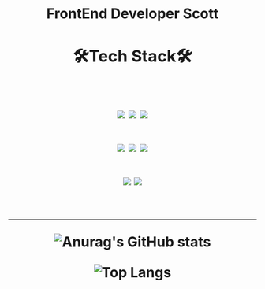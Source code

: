 <h1 align="center">FrontEnd Developer Scott<h1/>
<div align="center">
  <h3 align="center">🛠️Tech Stack🛠️</h3>
<br />
<div style = {
  display:flex
  align="center"
  }>
<img src="https://img.shields.io/badge/HTML5-E34F26?style=for-the-badge&logo=html5&logoColor=white"/>
<img src="https://img.shields.io/badge/CSS-1572B6?&style=for-the-badge&logo=css3&logoColor=white"/>
<img src="https://img.shields.io/badge/JavaScript-F7DF1E?style=for-the-badge&logo=JavaScript&logoColor=white"/>
</div>
<br />
<div style = {
  display:flex
  align="center"
  }>
<img src="https://img.shields.io/badge/React-20232A?style=for-the-badge&logo=react&logoColor=61DAFB"/>
<img src="https://img.shields.io/badge/Redux-593D88?style=for-the-badge&logo=redux&logoColor=white"/>
<img src="https://img.shields.io/badge/styled--components-DB7093?style=for-the-badge&logo=styled-components&logoColor=white"/>
</div>
  <br />
<div style = {
  display:flex
  align="center"
  }>
  <img src="https://img.shields.io/badge/VITE-ffffff?style=for-the-badge&logo=vite&logoColor=#646CFF"/>
  <img src="https://img.shields.io/badge/ReactQuery-ffffff?style=for-the-badge&logo=reactquery&logoColor=#FF4154"/>
</div>
</div>
<br />
  <hr />
 <div style = {
  display:flex
  align="center"
  >
   
   ![Anurag's GitHub stats](https://github-readme-stats.vercel.app/api?username=hanjihyeong&show_icons=true&theme=vue)
 </div> 
 <div style = {
  display:flex
  align="center"
  >
   
   ![Top Langs](https://github-readme-stats.vercel.app/api/top-langs/?username=hanjihyeong&layout=compact&theme=vue)
 </div> 






<!--
**hanjihyeong/hanjihyeong** is a ✨ _special_ ✨ repository because its `README.md` (this file) appears on your GitHub profile.

Here are some ideas to get you started:

- 🔭 I’m currently working on ...
- 🌱 I’m currently learning ...
- 👯 I’m looking to collaborate on ...
- 🤔 I’m looking for help with ...
- 💬 Ask me about ...
- 📫 How to reach me: ...
- 😄 Pronouns: ...
- ⚡ Fun fact: ...
-->
